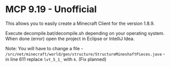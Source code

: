 # MCP 9.19 - Unofficial
This allows you to easily create a Minecraft Client for the version 1.8.9.

Execute decompile.bat/decompile.sh depending on your operating system.
When done (error) open the project in Eclipse or IntelliJ Idea.

Note: You will have to change a file - `/src/net/minecraft/world/gen/structure/StructureMineshaftPieces.java` - in line 611 replace `lvt_5_1_` with `k`. (Fix planned)